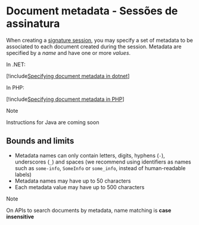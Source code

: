 ﻿# Document metadata - Sessões de assinatura

When creating a [signature session](index.md), you may specify a set of metadata to be associated to each document created during
the session. Metadata are specified by a *name* and have one or more *values*.

In .NET:

[!include[Specifying document metadata in dotnet](../../../../../../includes/rest-pki/core/signature-sessions/document-metadata-dotnet.md)]

In PHP:

[!include[Specifying document metadata in PHP](../../../../../../includes/rest-pki/core/signature-sessions/document-metadata-php.md)]

> [!NOTE]
> Instructions for Java are coming soon

## Bounds and limits

* Metadata names can only contain letters, digits, hyphens (`-`), underscores (`_`) and spaces (we recommend using identifiers as names such
  as `some-info`, `SomeInfo` or `some_info`, instead of human-readable labels)
* Metadata names may have up to 50 characters
* Each metadata value may have up to 500 characters

> [!NOTE]
> On APIs to search documents by metadata, name matching is **case insensitive**
